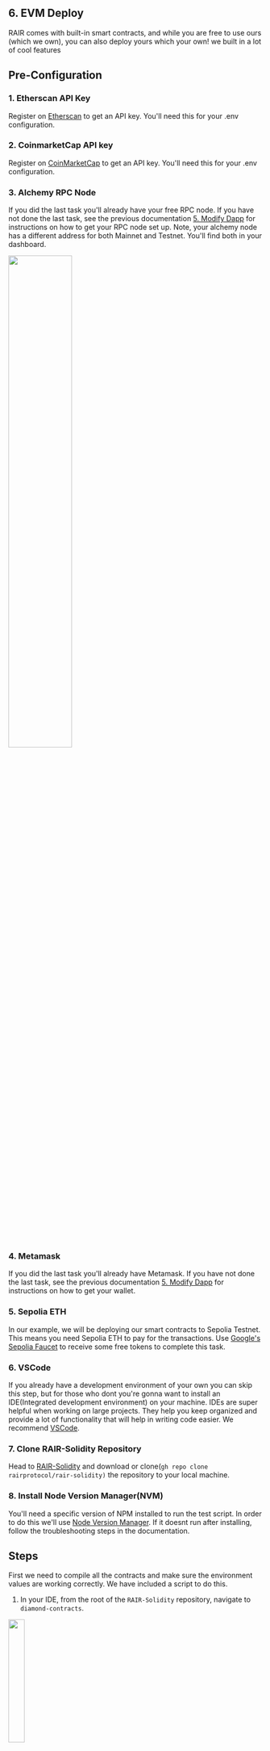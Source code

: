 ## 6. EVM Deploy
RAIR comes with built-in smart contracts, and while you are free to use ours (which we own), you can also deploy yours which your own! we built in a lot of cool features 

## Pre-Configuration
### 1. Etherscan API Key
Register on [Etherscan](https://etherscan.io/) to get an API key. You'll need this for your .env configuration.
### 2. CoinmarketCap API key
Register on [CoinMarketCap](https://coinmarketcap.com/) to get an API key. You'll need this for your .env configuration.
### 3. Alchemy RPC Node
If you did the last task you'll already have your free RPC node. If you have not done the last task, see the previous documentation [5. Modify Dapp](https://github.com/rairprotocol/dev-dapp-season1/blob/main/Season%201%20Tasks/5.%20Modify%20Dapp/README.md) for instructions on how to get your RPC node set up. Note, your alchemy node has a different address for both Mainnet and Testnet. You'll find both in your dashboard.

<img src="https://github.com/rairprotocol/dev-dapp-season1/blob/main/devdapp-assets/Season%201%20Tasks/6.%20EVM%20Deploy/1.png" width="50%"/>

### 4. Metamask
If you did the last task you'll already have Metamask. If you have not done the last task, see the previous documentation [5. Modify Dapp](https://github.com/rairprotocol/dev-dapp-season1/blob/main/Season%201%20Tasks/5.%20Modify%20Dapp/README.md) for instructions on how to get your wallet.
### 5. Sepolia ETH
In our example, we will be deploying our smart contracts to Sepolia Testnet. This means you need Sepolia ETH to pay for the transactions. Use [Google's Sepolia Faucet](https://cloud.google.com/application/web3/faucet/ethereum/sepolia) to receive some free tokens to complete this task.
### 6. VSCode
If you already have a development environment of your own you can skip this step, but for those who dont you're gonna want to install an IDE(Integrated development environment) on your machine. IDEs are super helpful when working on large projects. They help you keep organized and provide a lot of functionality that will help in writing code easier. We recommend [VSCode](https://code.visualstudio.com/).
### 7. Clone RAIR-Solidity Repository
Head to [RAIR-Solidity](https://github.com/rairprotocol/rair-solidity) and download or clone(```gh repo clone rairprotocol/rair-solidity)``` the repository to your local machine. 
### 8. Install Node Version Manager(NVM)
You'll need a specific version of NPM installed to run the test script. In order to do this we'll use [Node Version Manager](https://github.com/nvm-sh/nvm?tab=readme-ov-file#installing-and-updating). If it doesnt run after installing, follow the troubleshooting steps in the documentation.

## Steps
First we need to compile all the contracts and make sure the environment values are working correctly. We have included a script to do this. 
1. In your IDE, from the root of the ```RAIR-Solidity``` repository, navigate to ```diamond-contracts```.

<img src="https://github.com/rairprotocol/dev-dapp-season1/blob/main/devdapp-assets/Season%201%20Tasks/6.%20EVM%20Deploy/2.png" width="25%"/>

2. Run ```nvm use``` to read the ```.nvmrc``` file in the folder and install the appropriate Node version.

<img src="https://github.com/rairprotocol/dev-dapp-season1/blob/main/devdapp-assets/Season%201%20Tasks/6.%20EVM%20Deploy/3.png" width="25%"/>

3. Run ```npm i``` to install all the necessary packages.

<img src="https://github.com/rairprotocol/dev-dapp-season1/blob/main/devdapp-assets/Season%201%20Tasks/6.%20EVM%20Deploy/4.png" width="25%"/>

4. Locate and copy ```sample.env```. Rename the copy to ```.env```. 

<img src="https://github.com/rairprotocol/dev-dapp-season1/blob/main/devdapp-assets/Season%201%20Tasks/6.%20EVM%20Deploy/5.png" width="25%"/>

5. Open ```.env```. We will need to populate 4 values:
   - ```ETH_MAIN_RPC=``` Is the address of your Mainnet RPC Node. This is used for the test script and uses no fees.
   - ```SEPOLIA_RPC=``` Is the address of your Testnet RPC Node. We will deploy our contract to Sepolia Testnet since we can use a sepolia faucet to pay for the transaction fees.
   - ```ADDRESS_PRIVATE_KEY=``` Is the private key of the wallet which will deploy the contract. DO NOT share this private key with anyone for any reason. DO NOT commit code with your private keys exposed in plaintext. We will never ask you to send us your private key, and you should remove your private key permanentely from this file after completing the task.
   - ```ETHERSCAN_API_KEY=``` For verifying contract deployment.

<img src="https://github.com/rairprotocol/dev-dapp-season1/blob/main/devdapp-assets/Season%201%20Tasks/6.%20EVM%20Deploy/6.png" width="25%"/>

7. Save ```.env```
8. Locate ```hardhat.config.js```

<img src="https://github.com/rairprotocol/dev-dapp-season1/blob/main/devdapp-assets/Season%201%20Tasks/6.%20EVM%20Deploy/7.png" width="25%"/>

9. On line 43, change ```blockNumber``` to ```21876874```

<img src="https://github.com/rairprotocol/dev-dapp-season1/blob/main/devdapp-assets/Season%201%20Tasks/6.%20EVM%20Deploy/8.png" width="50%"/>

10. Scroll down to line 75. Comment out the block related to ```MINATO_RPC``` as this currently causes an error.

<img src="https://github.com/rairprotocol/dev-dapp-season1/blob/main/devdapp-assets/Season%201%20Tasks/6.%20EVM%20Deploy/9.png" width="25%"/>

11. Save ```hardhat.config.js```
12. Make sure you're in the ```/diamond-contracts``` folder. In the terminal, run the command ```npm run test```, this will compile all contracts and make sure the environment values are working correctly.

<img src="https://github.com/rairprotocol/dev-dapp-season1/blob/main/devdapp-assets/Season%201%20Tasks/6.%20EVM%20Deploy/10.png" width="25%"/>

If everything works out we can move on to the next step. Its ok if there are a few errors, but if there are hundreds or it doesnt compile you might want to go back and double-check the previous steps. Next we are going to deploy the contracts to Sepolia Testnet.

13. We need to modify ```ERC20.js``` in ```/diamond-contracts/deploy``` with the public key of our wallet. This will make us the owner of the contract and give us the permissions to mint new tokens on the contract should we wish.

<img src="https://github.com/rairprotocol/dev-dapp-season1/blob/main/devdapp-assets/Season%201%20Tasks/6.%20EVM%20Deploy/11.png" width="25%"/>

14. Uncomment line 13 and paste your public address between the quotes. Save the file.

<img src="https://github.com/rairprotocol/dev-dapp-season1/blob/main/devdapp-assets/Season%201%20Tasks/6.%20EVM%20Deploy/12.png" width="50%"/>

15. From ```/diamond-contracts``` run ```npx hardhat --network 0xaa36a7 deploy```. It will take some time to fully deploy all the contracts.

<img src="https://github.com/rairprotocol/dev-dapp-season1/blob/main/devdapp-assets/Season%201%20Tasks/6.%20EVM%20Deploy/13.png" width="50%"/>

16. You should eventually see all the contract addresses.

<img src="https://github.com/rairprotocol/dev-dapp-season1/blob/main/devdapp-assets/Season%201%20Tasks/6.%20EVM%20Deploy/14.png" width="50%"/>

Congratulations! You have deployed all the RAIR smart contracts to Sepolia Testnet. These are your contracts, you own them! Use these contracts to test transactions on your own Dapp so long as you have SepoliaETH in your wallet. When you are ready for a mainnet deployment you can deploy a new set of contracts on any EVM-compatable blockchain you wish. 

To round things out we just need to create a new issue:

17. Navigate to the [Issues](https://github.com/rairprotocol/dev-dapp-season1/issues) tab in the dev-dapp-season1 repository
18. Click "New Issue" (the green button).
19. Add a title to your issue. In this case your title should read "6. EVM Deploy"
20. Copy-paste the text below and add the [Sepolia Etherscan](https://sepolia.etherscan.io) link of your deployed ```RAIR20``` contract.

<img src="https://github.com/rairprotocol/dev-dapp-season1/blob/main/devdapp-assets/Season%201%20Tasks/6.%20EVM%20Deploy/15.png" width="50%"/>
<img src="https://github.com/rairprotocol/dev-dapp-season1/blob/main/devdapp-assets/Season%201%20Tasks/6.%20EVM%20Deploy/16.png" width="50%"/>

```
My RAIR20 Etherscan link is [https://sepolia.etherscan.io/address/0xAddress].
```
6. Click "Create" (the green button)

Upon completion, your task will be validated and if it is correct, you will be assigned the "EVM Deploy" label. If there is an issue, you will see the "Unresolved" label, this means there is a problem that needs to be corrected. Edit your issue and follow the guidelines more closely until you receive your "EVM Deploy" label. Do not create multiple issues for the same task. If you dont see your issue, it means it has been validated and closed. Verify this by setting the sort settings to show closed issues.

Congratulations! Continue with the next task to earn levels and climb the leaderboard to earn your share of the rewards!

## Recommended Reading 
[Juan's Hardhat Guide for Deploying Smart Contracts](https://github.com/rairprotocol/rair-solidity/blob/main/GUIDE.MD)\
[Ethereum Virtual Machine (EVM)](https://ethereum.org/en/developers/docs/evm/)

